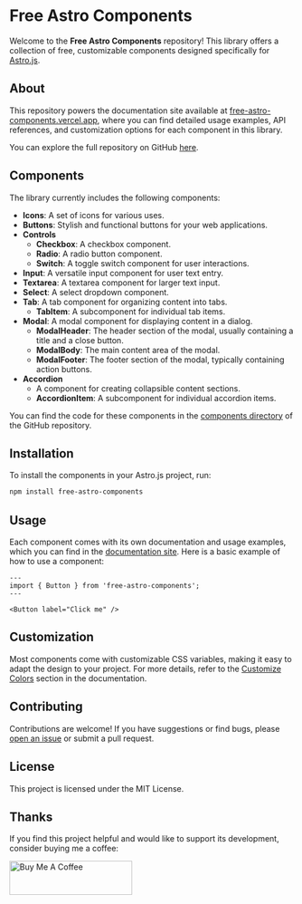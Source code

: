 # Free Astro Components

Welcome to the **Free Astro Components** repository! This library offers a collection of free, customizable components designed specifically for [Astro.js](https://astro.build/).

## About

This repository powers the documentation site available at [free-astro-components.vercel.app](https://free-astro-components.vercel.app), where you can find detailed usage examples, API references, and customization options for each component in this library.

You can explore the full repository on GitHub [here](https://github.com/denv17/free-astro-components).

## Components

The library currently includes the following components:

- **Icons**: A set of icons for various uses.
- **Buttons**: Stylish and functional buttons for your web applications.
- **Controls**
  - **Checkbox**: A checkbox component.
  - **Radio**: A radio button component.
  - **Switch**: A toggle switch component for user interactions.
- **Input**: A versatile input component for user text entry.
- **Textarea**: A textarea component for larger text input.
- **Select**: A select dropdown component.
- **Tab**: A tab component for organizing content into tabs.
  - **TabItem**: A subcomponent for individual tab items.
- **Modal**: A modal component for displaying content in a dialog.
  - **ModalHeader**: The header section of the modal, usually containing a title and a close button.
  - **ModalBody**: The main content area of the modal.
  - **ModalFooter**: The footer section of the modal, typically containing action buttons.
- **Accordion**
  - A component for creating collapsible content sections.
  - **AccordionItem**: A subcomponent for individual accordion items.

You can find the code for these components in the [components directory](https://github.com/denv17/free-astro-components/tree/main/src/components) of the GitHub repository.

## Installation

To install the components in your Astro.js project, run:

```bash
npm install free-astro-components
```

## Usage

Each component comes with its own documentation and usage examples, which you can find in the [documentation site](https://free-astro-components.vercel.app). Here is a basic example of how to use a component:

```astro
---
import { Button } from 'free-astro-components';
---

<Button label="Click me" />
```

## Customization

Most components come with customizable CSS variables, making it easy to adapt the design to your project. For more details, refer to the [Customize Colors](https://free-astro-components.vercel.app/customize-colors) section in the documentation.

## Contributing

Contributions are welcome! If you have suggestions or find bugs, please [open an issue](https://github.com/denv17/free-astro-components/issues) or submit a pull request.

## License

This project is licensed under the MIT License.

## Thanks

If you find this project helpful and would like to support its development, consider buying me a coffee:

[<img src="https://cdn.buymeacoffee.com/buttons/v2/default-blue.png" alt="Buy Me A Coffee" style="height: 60px !important;width: 217px !important;" >](https://buymeacoffee.com/denv)
